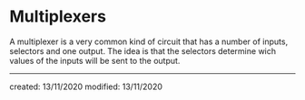 # Multiplexers
A multiplexer is a very common kind of circuit that has a number of inputs, selectors and one output. The idea is that the selectors determine wich values of the inputs will be sent to the output.
 
---

created: 13/11/2020
modified: 13/11/2020